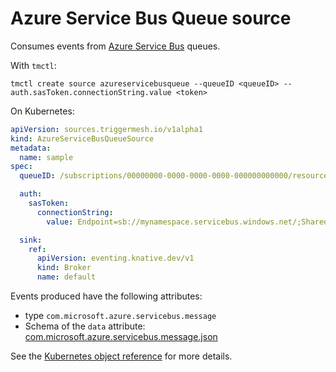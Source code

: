 # Azure Service Bus Queue source

Consumes events from [Azure Service Bus](https://learn.microsoft.com/en-us/azure/service-bus-messaging/service-bus-messaging-overview) queues.

With `tmctl`:

```
tmctl create source azureservicebusqueue --queueID <queueID> --auth.sasToken.connectionString.value <token>
```

On Kubernetes:

```yaml
apiVersion: sources.triggermesh.io/v1alpha1
kind: AzureServiceBusQueueSource
metadata:
  name: sample
spec:
  queueID: /subscriptions/00000000-0000-0000-0000-000000000000/resourceGroups/MyGroup/providers/Microsoft.ServiceBus/namespaces/MyNamespace/queues/MyQueue

  auth:
    sasToken:
      connectionString:
        value: Endpoint=sb://mynamespace.servicebus.windows.net/;SharedAccessKeyName=ReadOnly;SharedAccessKey=aHpDel7ZCURMDyixudUeciLODz9SxImqqbEXAMPLEKEY;EntityPath=myqueue

  sink:
    ref:
      apiVersion: eventing.knative.dev/v1
      kind: Broker
      name: default
```

Events produced have the following attributes:

* type `com.microsoft.azure.servicebus.message`
* Schema of the `data` attribute: [com.microsoft.azure.servicebus.message.json](https://raw.githubusercontent.com/triggermesh/triggermesh/main/schemas/com.microsoft.azure.servicebus.message.json)

See the [Kubernetes object reference](../../reference/sources/#sources.triggermesh.io/v1alpha1.AzureServiceBusQueueSource) for more details.

